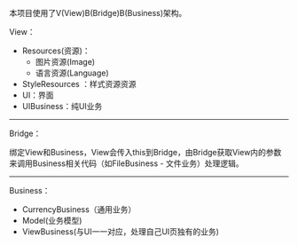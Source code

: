本项目使用了V(View)B(Bridge)B(Business)架构。

View：

- Resources(资源)：
  - 图片资源(Image)
  - 语言资源(Language) 
- StyleResources ：样式资源资源
- UI：界面
- UIBusiness：纯UI业务

------

Bridge：

绑定View和Business，View会传入this到Bridge，由Bridge获取View内的参数来调用Business相关代码（如FileBusiness - 文件业务）处理逻辑。

------

Business：

- CurrencyBusiness（通用业务）
- Model(业务模型)
- ViewBusiness(与UI一一对应，处理自己UI页独有的业务)